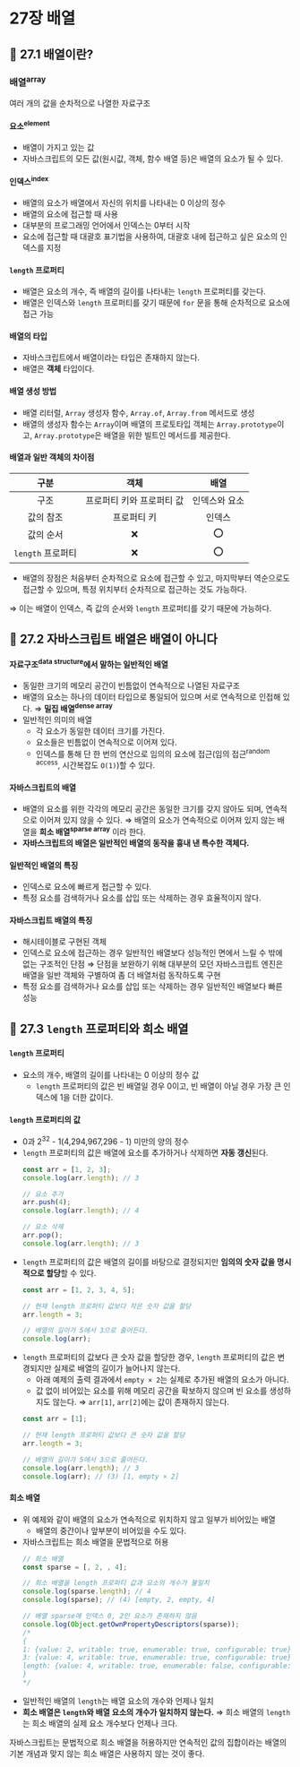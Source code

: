 # 27장 배열

## 📂 27.1 배열이란?

### 배열<sup>array</sup>
 여러 개의 값을 순차적으로 나열한 자료구조

#### 요소<sup>element</sup>
- 배열이 가지고 있는 값
- 자바스크립트의 모든 값(원시값, 객체, 함수 배열 등)은 배열의 요소가 될 수 있다.

#### 인덱스<sup>index</sup>
- 배열의 요소가 배열에서 자신의 위치를 나타내는 0 이상의 정수
- 배열의 요소에 접근할 때 사용
- 대부분의 프로그래밍 언어에서 인덱스는 0부터 시작
- 요소에 접근할 때 대괄호 표기법을 사용하여, 대괄호 내에 접근하고 싶은 요소의 인덱스를 지정

#### `length` 프로퍼티
- 배열은 요소의 개수, 즉 배열의 길이를 나타내는 `length` 프로퍼티를 갖는다.
- 배열은 인덱스와 `length` 프로퍼티를 갖기 때문에 `for` 문을 통해 순차적으로 요소에 접근 가능

#### 배열의 타입
- 자바스크립트에서 배열이라는 타입은 존재하지 않는다.
- 배열은 **객체** 타입이다.

#### 배열 생성 방법
- 배열 리터럴, `Array` 생성자 함수, `Array.of`, `Array.from` 메서드로 생성
- 배열의 생성자 함수는 `Array`이며 배열의 프로토타입 객체는 `Array.prototype`이고, `Array.prototype`은 배열을 위한 빌트인 메서드를 제공한다.

#### 배열과 일반 객체의 차이점

| 구분 | 객체 | 배열 |
| :--------: | :--------: | :--------: |
| 구조 | 프로퍼티 키와 프로퍼티 값 | 인덱스와 요소 |
| 값의 참조 | 프로퍼티 키 | 인덱스 |
| 값의 순서 | ❌ | ⭕️ |
| `length` 프로퍼티 | ❌ | ⭕️ |

- 배열의 장점은 처음부터 순차적으로 요소에 접근할 수 있고, 마지막부터 역순으로도 접근할 수 있으며, 특정 위치부터 순차적으로 접근하는 것도 가능하다.

⇒ 이는 배열이 인덱스, 즉 값의 순서와 `length` 프로퍼티를 갖기 때문에 가능하다.

## 📂 27.2 자바스크립트 배열은 배열이 아니다

#### 자료구조<sup>data structure</sup>에서 말하는 일반적인 배열
- 동일한 크기의 메모리 공간이 빈틈없이 연속적으로 나열된 자료구조
- 배열의 요소는 하나의 데이터 타입으로 통일되어 있으며 서로 연속적으로 인접해 있다.
⇒ **밀집 배열<sup>dense array</sup>**
- 일반적인 의미의 배열
  - 각 요소가 동일한 데이터 크기를 가진다.
  - 요소들은 빈틈없이 연속적으로 이어져 있다.
  - 인덱스를 통해 단 한 번의 연산으로 임의의 요소에 접근(임의 접근<sup>random access</sup>, 시간복잡도 `O(1)`)할 수 있다.

#### 자바스크립트의 배열
- 배열의 요소를 위한 각각의 메모리 공간은 동일한 크기를 갖지 않아도 되며, 연속적으로 이어져 있지 않을 수 있다.
⇒ 배열의 요소가 연속적으로 이어져 있지 않는 배열을 **희소 배열<sup>sparse array</sup>** 이라 한다.
- **자바스크립트의 배열은 일반적인 배열의 동작을 흉내 낸 특수한 객체다.**

#### 일반적인 배열의 특징
- 인덱스로 요소에 빠르게 접근할 수 있다.
- 특정 요소를 검색하거나 요소를 삽입 또는 삭제하는 경우 효율적이지 않다.

#### 자바스크립트 배열의 특징
- 해시테이블로 구현된 객체
- 인덱스로 요소에 접근하는 경우 일반적인 배열보다 성능적인 면에서 느릴 수 밖에 없는 구조적인 단점
⇒ 단점을 보완하기 위해 대부분의 모던 자바스크립트 엔진은 배열을 일반 객체와 구별하여 좀 더 배열처럼 동작하도록 구현
- 특정 요소를 검색하거나 요소를 삽입 또는 삭제하는 경우 일반적인 배열보다 빠른 성능

## 📂 27.3 `length` 프로퍼티와 희소 배열

#### `length` 프로퍼티
- 요소의 개수, 배열의 길이를 나타내는 0 이상의 정수 값
  - `length` 프로퍼티의 값은 빈 배열일 경우 0이고, 빈 배열이 아닐 경우 가장 큰 인덱스에 1을 더한 값이다.

#### `length` 프로퍼티의 값
- 0과 2<sup>32</sup> - 1(4,294,967,296 - 1) 미만의 양의 정수
- `length` 프로퍼티의 값은 배열에 요소를 추가하거나 삭제하면 **자동 갱신**된다.
  ```javascript
  const arr = [1, 2, 3];
  console.log(arr.length); // 3

  // 요소 추가
  arr.push(4);
  console.log(arr.length); // 4

  // 요소 삭제
  arr.pop();
  console.log(arr.length); // 3
  ```
- `length` 프로퍼티의 값은 배열의 길이를 바탕으로 결정되지만 **임의의 숫자 값을 명시적으로 할당**할 수 있다.
  ```javascript
  const arr = [1, 2, 3, 4, 5];

  // 현재 length 프로퍼티 값보다 작은 숫자 값을 할당
  arr.length = 3;

  // 배열의 길이가 5에서 3으로 줄어든다.
  console.log(arr);
  ```
- `length` 프로퍼티의 값보다 큰 숫자 값을 할당한 경우, `length` 프로퍼티의 값은 변경되지만 실제로 배열의 길이가 늘어나지 않는다.
  - 아래 예제의 출력 결과에서 `empty × 2`는 실제로 추가된 배열의 요소가 아니다.
  - 값 없이 비어있는 요소를 위해 메모리 공간을 확보하지 않으며 빈 요소를 생성하지도 않는다.
⇒ `arr[1]`, `arr[2]`에는 값이 존재하지 않는다.
  ```javascript
  const arr = [1];

  // 현재 length 프로퍼티 값보다 큰 숫자 값을 할당
  arr.length = 3;

  // 배열의 길이가 5에서 3으로 줄어든다.
  console.log(arr.length); // 3
  console.log(arr); // (3) [1, empty × 2]
  ```

#### 희소 배열
- 위 예제와 같이 배열의 요소가 연속적으로 위치하지 않고 일부가 비어있는 배열
  - 배열의 중간이나 앞부분이 비어있을 수도 있다.
- 자바스크립트는 희소 배열을 문법적으로 허용
  ```javascript
  // 희소 배열
  const sparse = [, 2, , 4];

  // 희소 배열을 length 프로퍼티 값과 요소의 개수가 불일치
  console.log(sparse.length); // 4
  console.log(sparse); // (4) [empty, 2, empty, 4]

  // 배열 sparse에 인덱스 0, 2인 요소가 존재하지 않음
  console.log(Object.getOwnPropertyDescriptors(sparse));
  /*
  {
  1: {value: 2, writable: true, enumerable: true, configurable: true}
  3: {value: 4, writable: true, enumerable: true, configurable: true}
  length: {value: 4, writable: true, enumerable: false, configurable: false}
  }
  */
  ```
- 일반적인 배열의 `length`는 배열 요소의 개수와 언제나 일치
- **희소 배열은 `length`와 배열 요소의 개수가 일치하지 않는다.**
⇒ 희소 배열의 `length`는 희소 배열의 실제 요소 개수보다 언제나 크다.

자바스크립트는 문법적으로 희소 배열을 허용하지만 연속적인 값의 집합이라는 배열의 기본 개념과 맞지 않는 희소 배열은 사용하지 않는 것이 좋다.